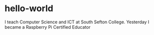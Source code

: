 # hello-world

I teach Computer Science and ICT at South Sefton College.
Yesterday I became a Raspberry Pi Certified Educator
